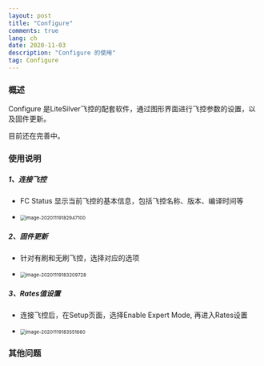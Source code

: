 ```yaml
---
layout: post
title: "Configure"
comments: true
lang: ch
date: 2020-11-03
description: "Configure 的使用"
tag: Configure
---
```



### 概述
Configure 是LiteSilver飞控的配套软件，通过图形界面进行飞控参数的设置，以及固件更新。

目前还在完善中。


### 使用说明
##### 1、连接飞控

- FC Status 显示当前飞控的基本信息，包括飞控名称、版本、编译时间等

- <img src="https://i.loli.net/2020/11/19/ZT3gMpavE9XCmWY.png" alt="image-20201119182947100" style="zoom:67%;" />



##### 2、固件更新

- 针对有刷和无刷飞控，选择对应的选项

- <img src="https://i.loli.net/2020/11/19/HjdIFvNu8JnyQpq.png" alt="image-20201119183209728" style="zoom:67%;" />



##### 3、Rates值设置

- 连接飞控后，在Setup页面，选择Enable Expert Mode, 再进入Rates设置

- <img src="https://i.loli.net/2020/11/19/b8tEM1QSBwNn4rA.png" alt="image-20201119183551660" style="zoom:67%;" />



### 其他问题



















